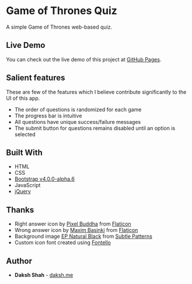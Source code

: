 # Game of Thrones Quiz

A simple Game of Thrones web-based quiz.

## Live Demo

You can check out the live demo of this project at [GitHub Pages](https://dakshshah96.github.io/game-of-thrones-quiz/).

## Salient features

These are few of the features which I believe contribute significantly to the UI of this app.

* The order of questions is randomized for each game
* The progress bar is intuitive
* All questions have unique success/failure messages
* The submit button for questions remains disabled until an option is selected

## Built With

* HTML
* CSS
* [Bootstrap v4.0.0-alpha.6](https://v4-alpha.getbootstrap.com/)
* JavaScript
* [jQuery](http://jquery.com/)

## Thanks

* Right answer icon by [Pixel Buddha](http://www.flaticons.com/authors/pixel-buddha) from [Flaticon](http://www.flaticons.com)
* Wrong answer icon by [Maxim Basinki](http://www.flaticon.com/authors/maxim-basinski) from [Flaticon](http://www.flaticons.com)
* Background image [EP Natural Black](https://www.toptal.com/designers/subtlepatterns/ep-natural-black/) from [Subtle Patterns](https://www.toptal.com/designers/subtlepatterns)
* Custom icon font created using [Fontello](http://fontello.com)

## Author

* **Daksh Shah** - [daksh.me](https://daksh.me)